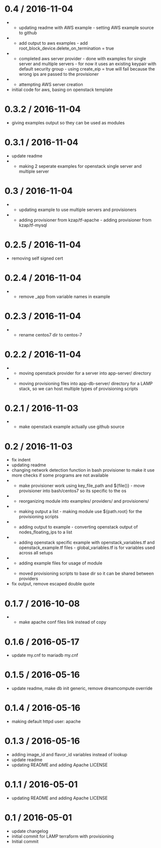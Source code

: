 
0.4 / 2016-11-04
================

  * - updating readme with AWS example - setting AWS example source to github
  * - add output to aws examples - add root_block_device.delete_on_termination = true
  * - completed aws server provider - done with examples for single server and multiple servers - for now it uses an existing keypair with default security group - using create_eip = true will fail because the wrong ips are passed to the provisioner
  * - attempting AWS server creation
  * initial code for aws, basing on openstack template

0.3.2 / 2016-11-04
==================

  * giving examples output so they can be used as modules

0.3.1 / 2016-11-04
==================

  * update readme
  * - making 2 seperate examples for openstack single server and multiple server

0.3 / 2016-11-04
================

  * - updating example to use multiple servers and provisioners
  * - adding provisioner from kzap/tf-apache - adding provisioner from kzap/tf-mysql

0.2.5 / 2016-11-04
==================

  * removing self signed cert

0.2.4 / 2016-11-04
==================

  * - remove _app from variable names in example

0.2.3 / 2016-11-04
==================

  * - rename centos7 dir to centos-7

0.2.2 / 2016-11-04
==================

  * - moving openstack provider for a server into app-server/ directory
  * - moving provisioning files into app-db-server/ directory for a LAMP stack, so we can host multiple types of provisioning scripts

0.2.1 / 2016-11-03
==================

  * - make openstack example actually use github source

0.2 / 2016-11-03
================

  * fix indent
  * updating readme
  * changing network detection function in bash provisioner to make it use more checks if some programs are not available
  * - make provisioner work using key_file_path and ${file()} - move provisioner into bash/centos7 so its specific to the os
  * - reorganizing module into examples/ providers/ and provisioners/
  * - making output a list - making module use ${path.root} for the provisioning scripts
  * - adding output to example - converting openstack output of nodes_floating_ips to a list
  * - adding openstack specific example with openstack_variables.tf and openstack_example.tf files - global_variables.tf is for variables used across all setups
  * - adding example files for usage of module
  * - moved provisioning scripts to base dir so it can be shared between providers
  * fix output, remove escaped double quote

0.1.7 / 2016-10-08
==================

  * - make apache conf files link instead of copy

0.1.6 / 2016-05-17
==================

  * update my.cnf to mariadb my.cnf

0.1.5 / 2016-05-16
==================

  * update readme, make db init generic, remove dreamcompute override

0.1.4 / 2016-05-16
==================

  * making default httpd user: apache

0.1.3 / 2016-05-16
==================

  * adding image_id and flavor_id variables instead of lookup
  * update readme
  * updating README and adding Apache LICENSE

0.1.1 / 2016-05-01
==================

  * updating README and adding Apache LICENSE

0.1 / 2016-05-01
================

  * update changelog
  * initial commit for LAMP terraform with provisioning
  * Initial commit
